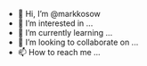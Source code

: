 - 👋 Hi, I’m @markkosow
- 👀 I’m interested in ...
- 🌱 I’m currently learning ...
- 💞️ I’m looking to collaborate on ...
- 📫 How to reach me ...

<!---
markkosow/markkosow is a ✨ special ✨ repository because its `README.md` (this file) appears on your GitHub profile.
You can click the Preview link to take a look at your changes.
--->
